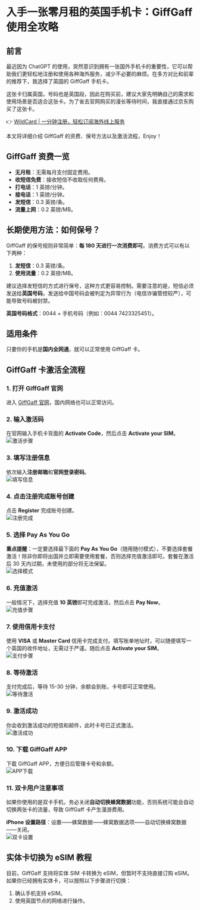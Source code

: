 # 入手一张零月租的英国手机卡：GiffGaff 使用全攻略

## 前言

最近因为 ChatGPT 的使用，突然意识到拥有一张国外手机卡的重要性，它可以帮助我们更轻松地注册和使用各种海外服务，减少不必要的麻烦。在多方对比和前辈的推荐下，我选择了英国的 GiffGaff 手机卡。

这张卡归属英国，号码也是英国段，因此在购买前，建议大家先明确自己的需求和使用场景是否适合这张卡。为了省去官网购买的漫长等待时间，我直接通过京东购买了这张卡。

👉 [WildCard | 一分钟注册，轻松订阅海外线上服务](https://bbtdd.com/WildCard)

本文将详细介绍 GiffGaff 的资费、保号方法以及激活流程，Enjoy！

## GiffGaff 资费一览

- **无月租**：无需每月支付固定费用。  
- **收短信免费**：接收短信不收取任何费用。  
- **打电话**：1 英镑/分钟。  
- **接电话**：1 英镑/分钟。  
- **发短信**：0.3 英镑/条。  
- **流量上网**：0.2 英镑/MB。  

## 长期使用方法：如何保号？

GiffGaff 的保号规则非常简单：**每 180 天进行一次消费即可**。消费方式可以有以下两种：  
1. **发短信**：0.3 英镑/条。  
2. **使用流量**：0.2 英镑/MB。  

建议选择发短信的方式进行保号，这种方式更容易控制。需要注意的是，短信必须发送给**英国号码**，发送给中国号码会被判定为异常行为（电信诈骗管控较严），可能导致号码被封禁。

**英国号码格式**：0044 + 手机号码（例如：0044 7423325451）。  

## 适用条件

只要你的手机是**国内全网通**，就可以正常使用 GiffGaff 卡。

## GiffGaff 卡激活全流程

### 1. 打开 GiffGaff 官网

进入 [GiffGaff 官网](fgaff.com/activate)，国内网络也可以正常访问。

### 2. 输入激活码

在官网输入手机卡背面的 **Activate Code**，然后点击 **Activate your SIM**。  
![激活步骤](https://bbtdd.com/img/8133999867.webp)

### 3. 填写注册信息

依次输入**注册邮箱**和**官网登录密码**。  
![填写信息](https://bbtdd.com/img/222090438829.webp)

### 4. 点击注册完成账号创建

点击 **Register** 完成账号创建。  
![注册完成](https://bbtdd.com/img/0255460254140.webp)  

### 5. 选择 Pay As You Go

**重点提醒**：一定要选择最下面的 **Pay As You Go**（随用随付模式），不要选择套餐激活！除非你即将出国并立即需要使用套餐，否则选择充值激活即可。套餐在激活后 30 天内过期，未使用的部分将无法保留。  
![选择模式](https://bbtdd.com/img/96870522.webp)

### 6. 充值激活

一般情况下，选择充值 **10 英镑**即可完成激活，然后点击 **Pay Now**。  
![充值步骤](https://bbtdd.com/img/6543437998625.webp)

### 7. 使用信用卡支付

使用 **VISA** 或 **Master Card** 信用卡完成支付。填写账单地址时，可以随便填写一个英国的收件地址，无需过于严谨。随后点击 **Activate your SIM**。  
![支付步骤](https://bbtdd.com/img/57665412700.webp)

### 8. 等待激活

支付完成后，等待 15-30 分钟，余额会到账，卡号即可正常使用。  
![等待激活](https://bbtdd.com/img/346685233176.webp)

### 9. 激活成功

你会收到激活成功的短信和邮件，此时卡号已正式激活。  
![激活成功](https://bbtdd.com/img/5018252386069.webp)

### 10. 下载 GiffGaff APP

下载 GiffGaff APP，方便日后管理卡号和余额。  
![APP下载](https://bbtdd.com/img/049879549115.webp)

### 11. 双卡用户注意事项

如果你使用的是双卡手机，务必关闭**自动切换蜂窝数据**功能，否则系统可能会自动切换两张卡的流量，导致 GiffGaff 卡产生漫游费用。  

**iPhone 设置路径**：设置——蜂窝数据——蜂窝数据选项——自动切换蜂窝数据——关闭。  
![双卡设置](https://bbtdd.com/img/629380020468.webp)

## 实体卡切换为 eSIM 教程

目前，GiffGaff 支持将实体 SIM 卡转换为 eSIM，但暂时不支持直接订购 eSIM。如果你已经拥有实体卡，可以按照以下步骤进行切换：  
1. 确认手机支持 eSIM。  
2. 使用英国节点的网络进行操作。